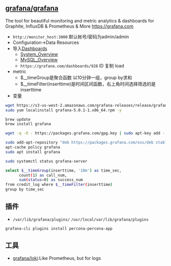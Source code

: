 ## [grafana/grafana](https://github.com/grafana/grafana)

The tool for beautiful monitoring and metric analytics & dashboards for Graphite, InfluxDB & Prometheus & More https://grafana.com

* `http://monitor_host:3000` 默认帐号/密码为admin/admin
* Configuration->Data Resources
* 导入[Dashboards](https://grafana.com/grafana/dashboards)
  - [System_Overview](https://github.com/percona/grafana-dashboards/blob/master/dashboards/System_Overview.json)
  - [MySQL_Overview](https://github.com/percona/grafana-dashboards/blob/master/dashboards/MySQL_Overview.json)
  - `https://grafana.com/dashboards/928` ID 复制 load
* metric
  - $__timeGroup是聚合函数 以10分钟一组，group by求和
  - $__timeFilter(inserttime)是时间区间函数，右上角时间选择筛选的是inserttime
* 变量

```sh
wget https://s3-us-west-2.amazonaws.com/grafana-releases/release/grafana-5.0.1-1.x86_64.rpm
sudo yum localinstall grafana-5.0.1-1.x86_64.rpm -y

brew update
brew install grafana

wget -q -O - https://packages.grafana.com/gpg.key | sudo apt-key add -

sudo add-apt-repository "deb https://packages.grafana.com/oss/deb stable main"
apt-cache policy grafana
sudo apt install grafana

sudo systemctl status grafana-server

select $__timeGroup(inserttime, '10m') as time_sec,
      count(1) as call_num,
      sum(status=0) as success_num
from credit_log where $__timeFilter(inserttime)
group by time_sec
```

## 插件

* `/var/lib/grafana/plugins/` `/usr/local/var/lib/grafana/plugins`

```SH
grafana-cli plugins install percona-percona-app
```

## 工具

* [grafana/loki](https://github.com/grafana/loki):Like Prometheus, but for logs
